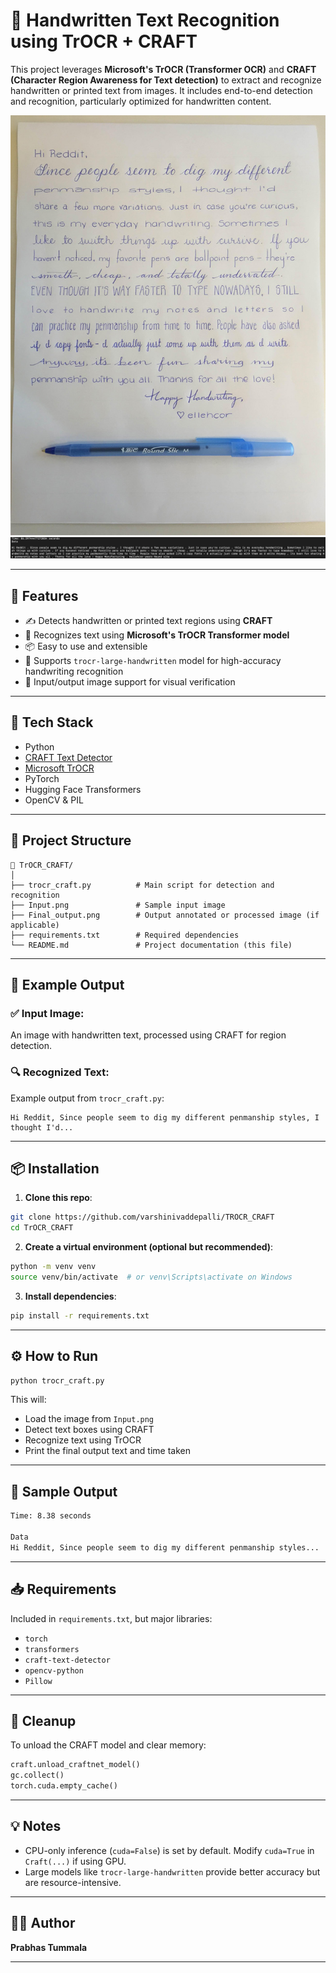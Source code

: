 
# 📝 Handwritten Text Recognition using TrOCR + CRAFT

This project leverages **Microsoft's TrOCR (Transformer OCR)** and **CRAFT (Character Region Awareness for Text detection)** to extract and recognize handwritten or printed text from images. It includes end-to-end detection and recognition, particularly optimized for handwritten content.

![Input Image Sample](./Input.png)
![Output Image Sample](./Final_output.png)

---

## 🚀 Features

- ✍️ Detects handwritten or printed text regions using **CRAFT**
- 🤖 Recognizes text using **Microsoft's TrOCR Transformer model**
- 📦 Easy to use and extensible
- 🧠 Supports `trocr-large-handwritten` model for high-accuracy handwriting recognition
- 📸 Input/output image support for visual verification

---

## 🧰 Tech Stack

- Python
- [CRAFT Text Detector](https://github.com/clovaai/CRAFT-pytorch)
- [Microsoft TrOCR](https://huggingface.co/microsoft/trocr-large-handwritten)
- PyTorch
- Hugging Face Transformers
- OpenCV & PIL

---

## 📂 Project Structure

```
📁 TrOCR_CRAFT/
│
├── trocr_craft.py          # Main script for detection and recognition
├── Input.png               # Sample input image
├── Final_output.png        # Output annotated or processed image (if applicable)
├── requirements.txt        # Required dependencies
└── README.md               # Project documentation (this file)
```

---

## 📸 Example Output

### ✅ Input Image:
An image with handwritten text, processed using CRAFT for region detection.

### 🔍 Recognized Text:
Example output from `trocr_craft.py`:
```
Hi Reddit, Since people seem to dig my different penmanship styles, I thought I'd...
```

---

## 📦 Installation

1. **Clone this repo**:
```bash
git clone https://github.com/varshinivaddepalli/TROCR_CRAFT
cd TrOCR_CRAFT
```

2. **Create a virtual environment (optional but recommended)**:
```bash
python -m venv venv
source venv/bin/activate  # or venv\Scripts\activate on Windows
```

3. **Install dependencies**:
```bash
pip install -r requirements.txt
```

---

## ⚙️ How to Run

```bash
python trocr_craft.py
```

This will:
- Load the image from `Input.png`
- Detect text boxes using CRAFT
- Recognize text using TrOCR
- Print the final output text and time taken

---

## 🧪 Sample Output

```bash
Time: 8.38 seconds

Data
Hi Reddit, Since people seem to dig my different penmanship styles...
```

---

## 📥 Requirements

Included in `requirements.txt`, but major libraries:
- `torch`
- `transformers`
- `craft-text-detector`
- `opencv-python`
- `Pillow`

---

## 🧹 Cleanup

To unload the CRAFT model and clear memory:

```python
craft.unload_craftnet_model()
gc.collect()
torch.cuda.empty_cache()
```

---

## 💡 Notes

- CPU-only inference (`cuda=False`) is set by default. Modify `cuda=True` in `Craft(...)` if using GPU.
- Large models like `trocr-large-handwritten` provide better accuracy but are resource-intensive.

---

## 🧑‍💻 Author

**Prabhas Tummala**  

---
